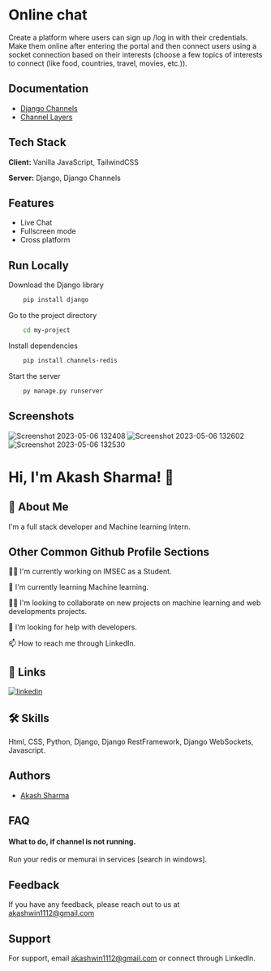 
# Online chat

Create a platform where users can sign up /log in with their credentials. Make
them online after entering the portal and then connect users using a socket connection based
on their interests (choose a few topics of interests to connect (like food, countries, travel, movies, etc.)).


## Documentation

 - [Django Channels](https://channels.readthedocs.io/en/stable/)
 - [Channel Layers](https://channels.readthedocs.io/en/stable/topics/channel_layers.html)


## Tech Stack

**Client:** Vanilla JavaScript, TailwindCSS

**Server:** Django, Django Channels


## Features

- Live Chat
- Fullscreen mode
- Cross platform


## Run Locally

Download the Django library

```bash
    pip install django
```

Go to the project directory

```bash
    cd my-project
```

Install dependencies

```bash
    pip install channels-redis
```

Start the server

```bash
    py manage.py runserver
```


## Screenshots

![Screenshot 2023-05-06 132408](https://user-images.githubusercontent.com/101062599/236611394-17628c78-f6cc-4044-8a8d-b83d3edeffe8.png)
![Screenshot 2023-05-06 132602](https://user-images.githubusercontent.com/101062599/236611400-481b0ca0-945b-46cf-9316-3b97b328252a.png)
![Screenshot 2023-05-06 132530](https://user-images.githubusercontent.com/101062599/236611401-ae8452ca-d097-44cd-b4c0-524acfa860ce.png)





# Hi, I'm Akash Sharma! 👋
## 🚀 About Me
I'm a full stack developer and Machine learning Intern.
## Other Common Github Profile Sections
👩‍💻 I'm currently working on IMSEC as a Student.

🧠 I'm currently learning Machine learning.

👯‍♀️ I'm looking to collaborate on new projects on machine learning and 
web developments projects.

🤔 I'm looking for help with developers.

📫 How to reach me through LinkedIn.
## 🔗 Links
[![linkedin](https://img.shields.io/badge/linkedin-0A66C2?style=for-the-badge&logo=linkedin&logoColor=white)](https://www.linkedin.com/in/akash--sharma/)



## 🛠 Skills
Html, CSS, Python, Django, Django RestFramework, Django WebSockets, Javascript.


## Authors

- [Akash Sharma](https://github.com/AkashCodz)


## FAQ

#### What to do, if channel is not running.

Run your redis or memurai in services [search in windows].


## Feedback

If you have any feedback, please reach out to us at akashwin1112@gmail.com
## Support

For support, email akashwin1112@gmail.com or connect through LinkedIn.
